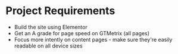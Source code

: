 # Project Requirements

- Build the site using Elementor
- Get an A grade for page speed on GTMetrix (all pages)
- Focus more intently on content pages - make sure they're easily readable on all device sizes